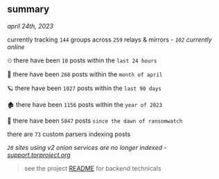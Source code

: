 
## summary
_april 24th, 2023_

currently tracking `144` groups across `259` relays & mirrors - _`102` currently online_

⏲ there have been `10` posts within the `last 24 hours`

🦈 there have been `268` posts within the `month of april`

🪐 there have been `1027` posts within the `last 90 days`

🏚 there have been `1156` posts within the `year of 2023`

🦕 there have been `5847` posts `since the dawn of ransomwatch`

there are `73` custom parsers indexing posts

_`20` sites using v2 onion services are no longer indexed - [support.torproject.org](https://support.torproject.org/onionservices/v2-deprecation/)_

> see the project [README](https://github.com/joshhighet/ransomwatch#ransomwatch--) for backend technicals
